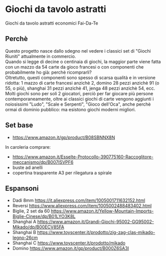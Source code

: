 # Giochi da tavolo astratti
Giochi da tavolo astratti economici Fai-Da-Te

## Perchè
Questo progetto nasce dallo sdegno nel vedere i classici set di "Giochi Riuniti" attualmente in commercio.  
Quando si legge di decine o centinaia di giochi, la maggior parte viene fatta con un mazzo da 54 carte da gioco francesi o con componenti che probabilmente ho già: perchè ricomprarli?  
Oltretutto, questi componenti sono spesso di scarsa qualità e in versione ridotta: 1 mazzo di carte francesi anzichè 2, domino 28 pezzi anzichè 91 (o 55, o più), shanghai 31 pezzi anzichè 41, jenga 48 pezzi anzichè 54, ecc.  
Molti giochi sono per soli 2 giocatori, perciò per far giocare più persone contemporaneamente, oltre ai classici giochi di carte vengono aggiunti i noiosissimi "Ludo", "Scale e Serpenti", "Gioco dell'Oca", anche perchè ormai di dominio pubblico: ma esistono giochi moderni migliori.  

## Set base
- https://www.amazon.it/gp/product/B08SBNNX8N

In caroleria comprare:

- https://www.amazon.it/Esselte-Protocollo-390775160-Raccoglitore-meccanismo/dp/B007ISVPF6
- buste ad anelli
- copertina trasparente A3 per rilegatura a spirale

## Espansoni
- Dadi 8mm https://it.aliexpress.com/item/1005001711632152.html
- Reversi https://www.aliexpress.com/item/1005002488483402.html
- Biglie, 2 set da 60 https://www.amazon.it/Yellow-Mountain-Imports-Biglie-Cinese/dp/B01LYO3K8L
- Shanghai A https://www.amazon.it/Grandi-Giochi-95002-GG95002-Mikado/dp/B00ECV85FA
- Shanghai B https://www.toyscenter.it/prodotto/zig-zag-clas-mikado-legno-26cm
- Shanghai C https://www.toyscenter.it/prodotto/mikado
- Domino https://www.amazon.it/gp/product/B000Z6SA3I
